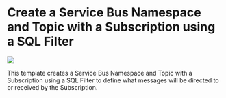 # Create a Service Bus Namespace and Topic with a Subscription using a SQL Filter

<a href="https://portal.azure.com/#create/Microsoft.Template/uri/https%3A%2F%2Fraw.githubusercontent.com%2FTVDKoni%2Fazure-quickstart-templates%2Fmaster%2F101-servicebus-topic-subscription-sqlfilter%2Fazuredeploy.json" target="_blank">
    <img src="http://azuredeploy.net/deploybutton.png"/>
</a>

This template creates a Service Bus Namespace and Topic with a Subscription using a SQL Filter to define what messages will be directed to or received by the Subscription.